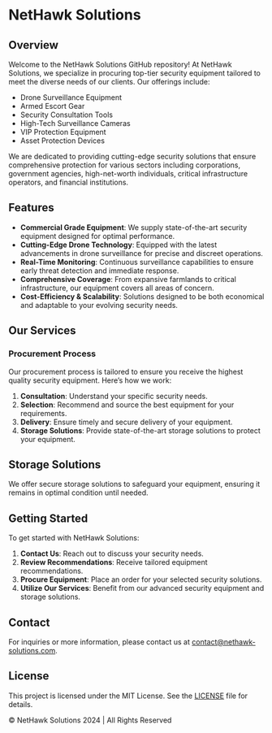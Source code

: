 # NetHawk Solutions

## Overview

Welcome to the NetHawk Solutions GitHub repository! At NetHawk Solutions, we specialize in procuring top-tier security equipment tailored to meet the diverse needs of our clients. Our offerings include:

- Drone Surveillance Equipment
- Armed Escort Gear
- Security Consultation Tools
- High-Tech Surveillance Cameras
- VIP Protection Equipment
- Asset Protection Devices

We are dedicated to providing cutting-edge security solutions that ensure comprehensive protection for various sectors including corporations, government agencies, high-net-worth individuals, critical infrastructure operators, and financial institutions.

## Features

- **Commercial Grade Equipment**: We supply state-of-the-art security equipment designed for optimal performance.
- **Cutting-Edge Drone Technology**: Equipped with the latest advancements in drone surveillance for precise and discreet operations.
- **Real-Time Monitoring**: Continuous surveillance capabilities to ensure early threat detection and immediate response.
- **Comprehensive Coverage**: From expansive farmlands to critical infrastructure, our equipment covers all areas of concern.
- **Cost-Efficiency & Scalability**: Solutions designed to be both economical and adaptable to your evolving security needs.

## Our Services

### Procurement Process

Our procurement process is tailored to ensure you receive the highest quality security equipment. Here’s how we work:

1. **Consultation**: Understand your specific security needs.
2. **Selection**: Recommend and source the best equipment for your requirements.
3. **Delivery**: Ensure timely and secure delivery of your equipment.
4. **Storage Solutions**: Provide state-of-the-art storage solutions to protect your equipment.

## Storage Solutions

We offer secure storage solutions to safeguard your equipment, ensuring it remains in optimal condition until needed.

## Getting Started

To get started with NetHawk Solutions:

1. **Contact Us**: Reach out to discuss your security needs.
2. **Review Recommendations**: Receive tailored equipment recommendations.
3. **Procure Equipment**: Place an order for your selected security solutions.
4. **Utilize Our Services**: Benefit from our advanced security equipment and storage solutions.

## Contact

For inquiries or more information, please contact us at [contact@nethawk-solutions.com](mailto:info@nethawksolutions.org).

## License

This project is licensed under the MIT License. See the [LICENSE](LICENSE) file for details.

© NetHawk Solutions 2024 | All Rights Reserved
